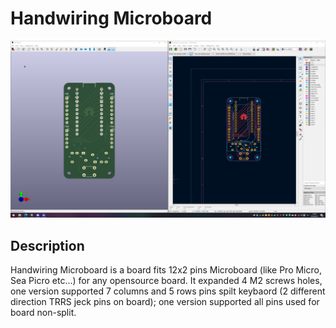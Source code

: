 # Handwiring Microboard

![](pic/1-1.png)

## Description

Handwiring Microboard is a board fits 12x2 pins Microboard (like Pro Micro, Sea Picro etc...) for any opensource board. It expanded 4 M2 screws holes, one version supported 7 columns and 5 rows pins spilt keybaord (2 different direction TRRS jeck pins on board); one version supported all pins used for board non-split. 